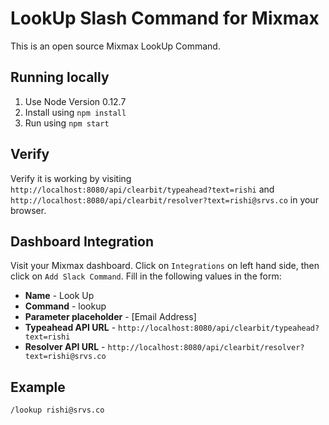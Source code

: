 # LookUp Slash Command for Mixmax

This is an open source Mixmax LookUp Command.

## Running locally

1. Use Node Version 0.12.7
2. Install using `npm install`
2. Run using `npm start`

## Verify
Verify it is working by visiting ```http://localhost:8080/api/clearbit/typeahead?text=rishi``` and ```http://localhost:8080/api/clearbit/resolver?text=rishi@srvs.co``` in your browser.

## Dashboard Integration
Visit your Mixmax dashboard. Click on `Integrations` on left hand side, then click on `Add Slack Command`. Fill in the following values in the form:
  - **Name** - Look Up
  - **Command** - lookup
  - **Parameter placeholder** - [Email Address]
  - **Typeahead API URL** -  ```http://localhost:8080/api/clearbit/typeahead?text=rishi```
  - **Resolver API URL** - ```http://localhost:8080/api/clearbit/resolver?text=rishi@srvs.co```

## Example

```/lookup rishi@srvs.co```